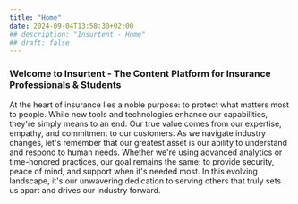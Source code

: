 ```yaml
---
title: "Home" 
date: 2024-09-04T13:58:30+02:00 
## description: "Insurtent - Home"
## draft: false
--- 
```


### Welcome to Insurtent - The Content Platform for Insurance Professionals & Students

At the heart of insurance lies a noble purpose: to protect what matters most to people. While new tools and technologies enhance our capabilities, they're simply means to an end. Our true value comes from our expertise, empathy, and commitment to our customers. As we navigate industry changes, let's remember that our greatest asset is our ability to understand and respond to human needs. Whether we're using advanced analytics or time-honored practices, our goal remains the same: to provide security, peace of mind, and support when it's needed most. In this evolving landscape, it's our unwavering dedication to serving others that truly sets us apart and drives our industry forward.